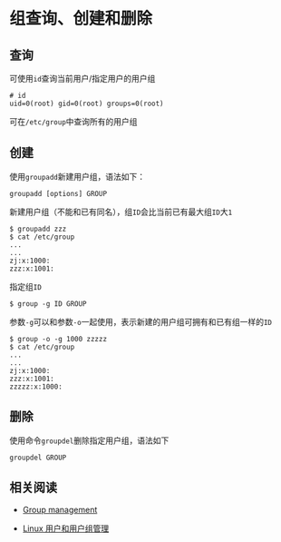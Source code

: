
# 组查询、创建和删除

## 查询

可使用`id`查询当前用户/指定用户的用户组

```
# id
uid=0(root) gid=0(root) groups=0(root)
```

可在`/etc/group`中查询所有的用户组

## 创建

使用`groupadd`新建用户组，语法如下：

```
groupadd [options] GROUP
```

新建用户组（不能和已有同名），组`ID`会比当前已有最大组`ID`大`1`

```
$ groupadd zzz
$ cat /etc/group
...
...
zj:x:1000:
zzz:x:1001:
```

指定组`ID`

```
$ group -g ID GROUP
```

参数`-g`可以和参数`-o`一起使用，表示新建的用户组可拥有和已有组一样的`ID`

```
$ group -o -g 1000 zzzzz
$ cat /etc/group
...
...
zj:x:1000:
zzz:x:1001:
zzzzz:x:1000:
```

## 删除

使用命令`groupdel`删除指定用户组，语法如下

```
groupdel GROUP
```

## 相关阅读

* [Group management](https://wiki.archlinux.org/index.php/Users_and_groups#Group_management)

* [Linux 用户和用户组管理](https://www.runoob.com/linux/linux-user-manage.html)
